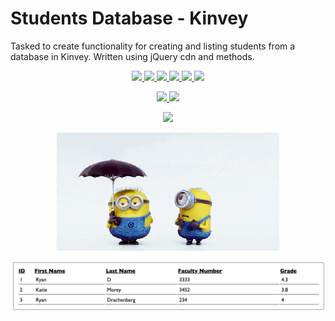 # Students Database - Kinvey
Tasked to create functionality for creating and listing students from a database in Kinvey. Written using jQuery cdn and methods.
<p align='center'>
    <a href='https://github.com/rdrachenberg/students/blob/master/app.js'>
        <img src='https://img.shields.io/badge/JavaScript-45.1%25-brightgreen?style=plastic&logo=javascript'>
    </a>
    <a href='https://github.com/rdrachenberg/students/blob/master/index.html'> 
        <img src='https://img.shields.io/badge/HTML-25.6%25-orange?style=plastic&logo=HTML5'>
    </a> 
    <a href='https://github.com/rdrachenberg/students/blob/master/styles.css'>
        <img src='https://img.shields.io/badge/CSS-29.3%25-purple?style=plascit&logo=CSS3&logoColor=blue'>
    </a>
    <a href='https://baas.kinvey.com/appdata/kid_SyIdiNmWP/students'>
        <img src='https://img.shields.io/badge/Database-Kinvey-red?style=plastic&logo=Firebase'>
    </a>
    <a href='https://github.com/rdrachenberg'>
        <img src='https://img.shields.io/badge/Made%20by-rDrachenberg-success?style=plastic&logo=visual-studio-code&logoColor=blue'>
    </a>
    <a href='mailto:RyanDrachenberg@gmail.com'>
        <img src='https://img.shields.io/badge/Ask%20me-anything-1abc9c.svg'>
    </a>
</p>
<p align='center'>
    <a href='https://rdrachenberg.github.io/students/'>
        <img src='https://forthebadge.com/images/badges/powered-by-electricity.svg'>
        <img src=https://forthebadge.com/images/badges/check-it-out.svg>
    </a>
</p>
<p align='center'>
    <a href='https://rdrachenberg.github.io/students/'>
        <img src='https://media.giphy.com/media/dtjfmbSUDWtYmDio12/giphy.gif'>
    </a>
</p>

<p align="center">
    <a href="https://rdrachenberg.github.io/students/">
        <img src="./img/mionionkind.gif">
    </a>
</p>
<p align="center">
    <a href="https://rdrachenberg.github.io/students/">
        <img src="./img/students.png">
    </a>
</p>